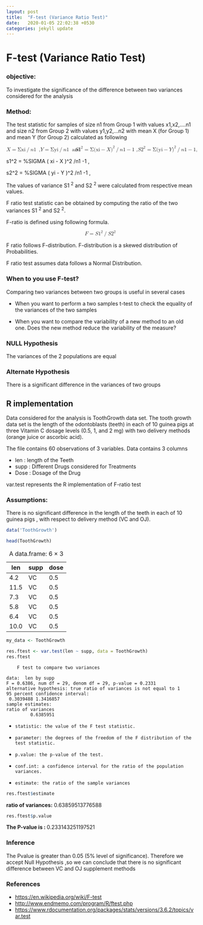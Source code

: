 ```yaml
---
layout: post
title:  "F-test (Variance Ratio Test)"
date:   2020-01-05 22:02:38 +0530
categories: jekyll update
---
```

# F-test (Variance Ratio Test) 

### objective:

To investigate the significance of the difference between two variances considered for the analysis

### Method:


The test statistic for samples of size n1 from Group 1 with values x1,x2,....n1 and size n2 from Group 2 with values y1,y2,...n2 with mean X (for Group 1) and  mean Y (for Group 2) calculated as following

<?xml version="1.0" encoding="UTF-8"?>

<math xmlns="http://www.w3.org/1998/Math/MathML">
 <semantics>
  <mrow>
   <mrow>
    <mi>X</mi>
    <mo stretchy="false">=</mo>
    <mi mathvariant="normal">Σ</mi>
   </mrow>
   <mrow>
    <mi mathvariant="italic">xi</mi>
    <mo stretchy="false">/</mo>
    <mi>n</mi>
   </mrow>
   <mn>1</mn>
   <mpadded lspace = "0.5em" width = "+0.8em">
   <mi>, </mi>
   </mpadded>
   <mrow>
    <mi>Y</mi>
    <mo stretchy="false">=</mo>
    <mi mathvariant="normal">Σ</mi>
   </mrow>
   <mrow>
    <mi mathvariant="italic">yi</mi>
    <mo stretchy="false">/</mo>
    <mi>n</mi>
   </mrow>
   <mn>1</mn>
   <mspace linebreak='newline' />
   <mspace linebreak='newline' />
  <mspace linebreak='newline' />
  <mpadded lspace = "0.3em" width = "+0.6em">
   <mo linebreak='newline' linebreakstyle='after'>and </mo>
   </mpadded>
   <mspace linebreak='newline' />
  <mi>S</mi>
   <mrow>
    <msup>
     <mn>1</mn>
     <mn>2</mn>
    </msup>
    <mo stretchy="false">=</mo>
    <mi mathvariant="normal">Σ</mi>
   </mrow>
   <mrow>
    <msup>
     <mrow>
      <mo fence="true" stretchy="false">(</mo>
      <mrow>
       <mrow>
        <mi mathvariant="italic">xi</mi>
        <mo stretchy="false">−</mo>
        <mi>X</mi>
       </mrow>
      </mrow>
      <mo fence="true" stretchy="false">)</mo>
     </mrow>
     <mn>2</mn>
    </msup>
    <mo stretchy="false">/</mo>
    <mi>n</mi>
   </mrow>
   <mrow>
    <mn>1</mn>
    <mo stretchy="false">−</mo>
    <mn>1</mn>
   </mrow>
   <mpadded lspace = "0.3em" width = "+0.6em">
   <mi>,</mi>
   </mpadded>
   <mi>S</mi>
   <mrow>
    <msup>
     <mn>2</mn>
     <mn>2</mn>
    </msup>
    <mo stretchy="false">=</mo>
    <mi mathvariant="normal">Σ</mi>
   </mrow>
   <mrow>
    <msup>
     <mrow>
      <mo fence="true" stretchy="false">(</mo>
      <mrow>
       <mrow>
        <mi mathvariant="italic">yi</mi>
        <mo stretchy="false">−</mo>
        <mi>Y</mi>
       </mrow>
      </mrow>
      <mo fence="true" stretchy="false">)</mo>
     </mrow>
     <mn>2</mn>
    </msup>
    <mo stretchy="false">/</mo>
    <mi>n</mi>
   </mrow>
   <mrow>
    <mn>1</mn>
    <mo stretchy="false">−</mo>
    <mn>1</mn>
   </mrow>
   <mi>,</mi>
  </mrow>
  <annotation encoding="StarMath 5.0">x =%SIGMA xi / n1 ,                y =%SIGMA yi / n1


 s1^2 = %SIGMA ( xi - X )^2 /n1 -1 ,
 
 s2^2 = %SIGMA ( yi - Y )^2 /n1 -1 ,
 
 </annotation>
 </semantics>
</math>

The values of  variance S1 <sup>2</sup> and S2 <sup>2</sup>       were calculated from respective mean values.

F ratio test statistic can be obtained by computing the ratio of the two variances S1 <sup>2</sup> and S2 <sup>2</sup>.

F-ratio is defined using following formula.

<?xml version="1.0" encoding="UTF-8"?>
<math xmlns="http://www.w3.org/1998/Math/MathML" display="block">
 <semantics>
  <mrow>
   <mrow>
    <mi>F</mi>
    <mo stretchy="false">=</mo>
    <mi>S</mi>
   </mrow>
   <mrow>
    <msup>
     <mn>1</mn>
     <mn>2</mn>
    </msup>
    <mo stretchy="false">/</mo>
    <mi>S</mi>
   </mrow>
   <msup>
    <mn>2</mn>
    <mn>2</mn>
   </msup>
  </mrow>
  <annotation encoding="StarMath 5.0">F = S1^2/S2^2</annotation>
 </semantics>
</math>

F ratio follows F-distribution. F-distribution is a skewed distribution of Probabilities.

F ratio test assumes data follows a Normal Distribution.

### When to you use F-test?

Comparing two variances between two groups is useful in several cases

- When you want to perform a two samples t-test to check the equality of the variances of the two samples

- When you want to compare the variability of a new method to an old one. Does the new method reduce the variability of the measure?

### NULL Hypothesis

The variances of the 2 populations are equal

### Alternate Hypothesis

There is a significant difference in the variances of two groups

## R implementation 

Data considered for the analysis is ToothGrowth data set. The tooth growth data set is the length of the odontoblasts (teeth) in each of 10 guinea pigs at three Vitamin C dosage levels (0.5, 1, and 2 mg) with two delivery methods (orange juice or ascorbic acid).

The file contains 60 observations of 3 variables. Data contains 3 columns 

- len : length of the Teeth
- supp : Different Drugs considered for Treatments
- Dose : Dosage of the Drug

var.test represents the R implementation of F-ratio test

### Assumptions:

There is no significant difference in the length of the teeth in each of 10 guinea pigs , with respect to delivery method (VC and OJ).

```R
data('ToothGrowth')
```


```R
head(ToothGrowth)
```


<table>
<caption>A data.frame: 6 × 3</caption>
<thead>
	<tr><th scope="col">len</th><th scope="col">supp</th><th scope="col">dose</th></tr>
</thead>
<tbody>
	<tr><td> 4.2</td><td>VC</td><td>0.5</td></tr>
	<tr><td>11.5</td><td>VC</td><td>0.5</td></tr>
	<tr><td> 7.3</td><td>VC</td><td>0.5</td></tr>
	<tr><td> 5.8</td><td>VC</td><td>0.5</td></tr>
	<tr><td> 6.4</td><td>VC</td><td>0.5</td></tr>
	<tr><td>10.0</td><td>VC</td><td>0.5</td></tr>
</tbody>
</table>




```R
my_data <- ToothGrowth
```


```R
res.ftest <- var.test(len ~ supp, data = ToothGrowth)
res.ftest
```


    
    	F test to compare two variances
    
    data:  len by supp
    F = 0.6386, num df = 29, denom df = 29, p-value = 0.2331
    alternative hypothesis: true ratio of variances is not equal to 1
    95 percent confidence interval:
     0.3039488 1.3416857
    sample estimates:
    ratio of variances 
             0.6385951 





-     statistic: the value of the F test statistic.
-     parameter: the degrees of the freedom of the F distribution of the test statistic.
-     p.value: the p-value of the test.
-     conf.int: a confidence interval for the ratio of the population variances.
-     estimate: the ratio of the sample variances




```R
res.ftest$estimate
```


<strong>ratio of variances:</strong> 0.63859513776588



```R
res.ftest$p.value
```


<strong>The P-value is : </strong> 0.233143251197521

### Inference

The Pvalue is greater than 0.05 (5% level of significance). Therefore we accept Null Hypothesis ,so we can conclude that there is no significant difference between VC and OJ supplement methods

### References

- https://en.wikipedia.org/wiki/F-test
- http://www.endmemo.com/program/R/ftest.php
- https://www.rdocumentation.org/packages/stats/versions/3.6.2/topics/var.test

